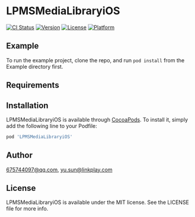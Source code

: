 # LPMSMediaLibraryiOS

[![CI Status](https://img.shields.io/travis/675744097@qq.com/LPMSMediaLibraryiOS.svg?style=flat)](https://travis-ci.org/675744097@qq.com/LPMSMediaLibraryiOS)
[![Version](https://img.shields.io/cocoapods/v/LPMSMediaLibraryiOS.svg?style=flat)](https://cocoapods.org/pods/LPMSMediaLibraryiOS)
[![License](https://img.shields.io/cocoapods/l/LPMSMediaLibraryiOS.svg?style=flat)](https://cocoapods.org/pods/LPMSMediaLibraryiOS)
[![Platform](https://img.shields.io/cocoapods/p/LPMSMediaLibraryiOS.svg?style=flat)](https://cocoapods.org/pods/LPMSMediaLibraryiOS)

## Example

To run the example project, clone the repo, and run `pod install` from the Example directory first.

## Requirements

## Installation

LPMSMediaLibraryiOS is available through [CocoaPods](https://cocoapods.org). To install
it, simply add the following line to your Podfile:

```ruby
pod 'LPMSMediaLibraryiOS'
```

## Author

675744097@qq.com, yu.sun@linkplay.com

## License

LPMSMediaLibraryiOS is available under the MIT license. See the LICENSE file for more info.
